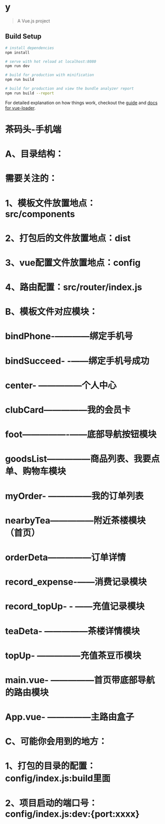 # y

> A Vue.js project

## Build Setup

``` bash
# install dependencies
npm install

# serve with hot reload at localhost:8080
npm run dev

# build for production with minification
npm run build

# build for production and view the bundle analyzer report
npm run build --report
```

For detailed explanation on how things work, checkout the [guide](http://vuejs-templates.github.io/webpack/) and [docs for vue-loader](http://vuejs.github.io/vue-loader).


#  茶码头-手机端

#  A、目录结构：
#  需要关注的：
#  	1、模板文件放置地点：src/components
#  	2、打包后的文件放置地点：dist
#  	3、vue配置文件放置地点：config
#  	4、路由配置：src/router/index.js
#  B、模板文件对应模块：
#  	bindPhone-————绑定手机号
#  	bindSucceed-	-——绑定手机号成功
#  	center-	—————个人中心
#  	clubCard—————我的会员卡
#  	foot—————-——底部导航按钮模块
#  	goodsList—————商品列表、我要点单、购物车模块
#  	myOrder-	—————我的订单列表
#  	nearbyTea—————附近茶楼模块（首页）
#  	orderDeta—————订单详情
#  	record_expense-——消费记录模块
#  	record_topUp-	- ——充值记录模块
#  	teaDeta-	—————茶楼详情模块
#  	topUp-	—————充值茶豆币模块
#  	main.vue-	—————首页带底部导航的路由模块
#  	App.vue-	—————主路由盒子
#  C、可能你会用到的地方：
#  	1、打包的目录的配置：config/index.js:build里面
#  	2、项目启动的端口号：config/index.js:dev:{port:xxxx}

